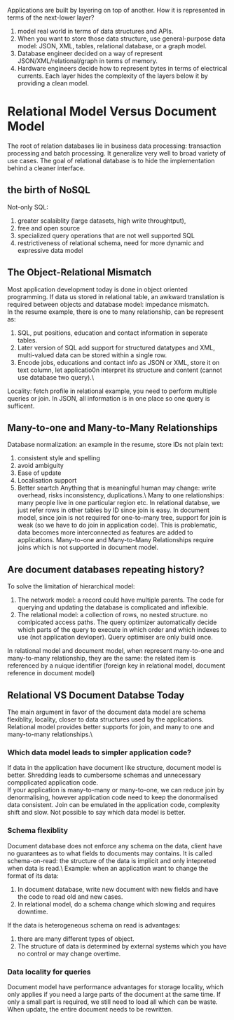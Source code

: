 Applications are built by layering on top of another. How it is represented in terms of the next-lower layer?
1. model real world in terms of data structures and APIs.
2. When you want to store those data structure, use general-purpose data model: JSON, XML, tables, relational database, or a graph model.
3. Database engineer decided on a way of represent JSON/XML/relational/graph in terms of memory.
4. Hardware engineers decide how to represent bytes in terms of electrical currents.
Each layer hides the complexity of the layers below it by providing a clean model.

# Relational Model Versus Document Model
The root of relation databases lie in business data processing: transaction processing and batch processing. It generalize very well to broad variety of use cases.
The goal of relational database is to hide the implementation behind a cleaner interface.

## the birth of NoSQL
Not-only SQL: 
1. greater scalaiblity (large datasets, high write throughtput),
2. free and open source
3. specialized query operations that are not well supported SQL
4. restrictiveness of relational schema, need for more dynamic and expressive data model

## The Object-Relational Mismatch
Most application development today is done in object oriented programming. If data us stored in relational table, an awkward translation is required
between objects and database model: impedance mismatch.\
In the resume example, there is one to many relationship, can be represent as:
1. SQL, put positions, education and contact information in seperate tables.
2. Later version of SQL add support for structured datatypes and XML, multi-valued data can be stored within a single row.
3. Encode jobs, educations and contact info as JSON or XML, store it on text column, let applicatio0n interpret its structure and content (cannot use database two query).\

Locality: fetch profile in relational example, you need to perform multiple queries or join. In JSON, all information is in one place so one query is sufficent.

## Many-to-one and Many-to-Many Relationships
Database normalization: an example in the resume, store IDs not plain text:
1. consistent style and spelling
2. avoid ambiguity
3. Ease of update
4. Localisation support
5. Better seartch
Anything that is meaningful human may change: write overhead, risks inconsistency, duplications.\ 
Many to one relationships: many people live in one particular region etc. In relational databse, we just refer rows in other tables by ID since join is easy. In document model, since join is not required for one-to-many tree, support for join is weak (so we have to do join in application code). This is problematic, data becomes more interconnected as features are added to applications.
Many-to-one and Many-to-Many Relationships require joins which is not supported in document model.

## Are document databases repeating history?
To solve the limitation of hierarchical model:
1. The network model: a record could have multiple parents. The code for querying and updating the database is complicated and inflexible.
2. The relational model: a collection of rows, no nested structure. no comlpicated access paths. The query optimizer automatically decide which parts of the query to execute in which order and which indexes to use (not application devloper).  Query optimiser are only build once.

In relational model and document model, when represent many-to-one and many-to-many relationship, they are the same: the related item is referenced by a nuique identifier (foreign key in relational model, document reference in document model)

## Relational VS Document Databse Today
The main argument in favor of the document data model are schema flexiblity, locality, closer to data structures used by the applications.\
Relational model provides better supports for join, and many to one and many-to-many relationships.\
### Which data model leads to simpler application code?
If data in the application have document like structure, document model is better. Shredding leads to cumbersome schemas and unnecessary compplicated application code.\
If your application is many-to-many or many-to-one, we can reduce join by denormalising, however application code need to keep the donormalised data consistent. Join can be emulated in the application code, complexity shift and slow.
Not possible to say which data model is better.

### Schema flexiblity
Document database does not enforce any schema on the data, client have no guarantees as to what fields to documents may contains. It is called schema-on-read: the structure of the data is implicit and only intepreted when data is read.\ 
Example: when an application want to change the format of its data:
1. In document database, write new document with new fields and have the code to read old and new cases.
2. In relational model, do a schema change which slowing and requires downtime.

If the data is heterogeneous schema on read is advantages:
1. there are many different types of object.
2. The structure of data is determined by external systems which you have no control or may change overtime.

### Data locality for queries
Document model have performance advantages for storage locality, which only applies if you need a large parts of the document at the same time. If only a small part is required, we still need to load all which can be waste. When update, the entire document needs to be rewritten. 
